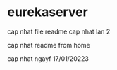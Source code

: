 # eurekaserver

cap nhat file readme
cap nhat lan 2

cap nhat readme from home 

cap nhat ngayf 17/01/20223